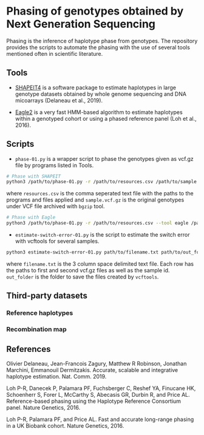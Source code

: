 # Phasing of genotypes obtained by Next Generation Sequencing 

Phasing is the inference of haplotype phase from genotypes. The repository provides the scripts to automate the phasing with the use of several tools mentioned often in scientific literature.   

## Tools

* [SHAPEIT4](https://odelaneau.github.io/shapeit4/) is a software package to estimate haplotypes in large genotype datasets obtained by whole genome sequencing and DNA micoarrays (Delaneau et al., 2019).

* [Eagle2](https://alkesgroup.broadinstitute.org/Eagle/#x1-20001) is a very fast HMM-based algorithm to estimate haplotypes within a genotyped cohort or using a phased reference panel (Loh et al., 2016).

## Scripts

* `phase-01.py` is a wrapper script to phase the genotypes given as vcf.gz file by programs listed in Tools.  

```bash
# Phase with SHAPEIT
python3 /path/to/phase-01.py -r /path/to/resources.csv /path/to/sample.vcf.gz
```
where `resources.csv` is the comma seperated text file with the paths to the programs and files applied and `sample.vcf.gz` is the original genotypes under VCF file archived with `bgzip` tool.


```bash
# Phase with Eagle
python3 /path/to/phase-01.py -r /path/to/resources.csv --tool eagle /path/to/sample.vcf.gz
```

* `estimate-switch-error-01.py` is the script to estimate the switch error with vcftools for several samples.

```bash
python3 estimate-switch-error-01.py path/to/filename.txt path/to/out_folder
```

where `filename.txt` is the 3 column space delimited text file. Each row has the paths to first and second vcf.gz files as well as the sample id. 
`out_folder` is the folder to save the files created by `vcftools`.



## Third-party datasets

### Reference haplotypes


### Recombination map

## References

Olivier Delaneau, Jean-Francois Zagury, Matthew R Robinson, Jonathan Marchini, Emmanouil Dermitzakis. Accurate, scalable and integrative haplotype estimation. Nat. Comm. 2019.

Loh P-R, Danecek P, Palamara PF, Fuchsberger C, Reshef YA, Finucane HK, Schoenherr S, Forer L, McCarthy S, Abecasis GR, Durbin R, and Price AL. Reference-based phasing using the Haplotype Reference Consortium panel. Nature Genetics, 2016.

Loh P-R, Palamara PF, and Price AL. Fast and accurate long-range phasing in a UK Biobank cohort. Nature Genetics, 2016. 

